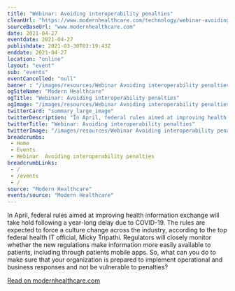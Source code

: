 ```yaml
--- 
title: "Webinar: Avoiding interoperability penalties"
cleanUrl: "https://www.modernhealthcare.com/technology/webinar-avoiding-interoperability-penalties"
sourceBaseUrl: "www.modernhealthcare.com"
date: 2021-04-27
eventdate: 2021-04-27
publishdate: 2021-03-30T03:19:43Z
enddate: 2021-04-27
location: "online"
layout: "event"
sub: "events"
eventCancelled: "null"
banner : "/images/resources/Webinar Avoiding interoperability penalties.png"
ogSiteName: "Modern Healthcare"
ogTitle: "Webinar: Avoiding interoperability penalties"
ogImage: "/images/resources/Webinar Avoiding interoperability penalties.png"
twitterCard: "summary_large_image"
twitterDescription: "In April, federal rules aimed at improving health information exchange will take hold following a year-long delay due to COVID-19. The rules are expected to force a culture change across the industry, according to the top federal health IT official, Micky Tripathi. Regulators will closely monitor whether the new regulations make information more easily available to patients, including through patients mobile apps. So, what can you do to make sure that your organization is prepared to implement operational and business responses and not be vulnerable to penalties?"
twitterTitle: "Webinar: Avoiding interoperability penalties"
twitterImage: "/images/resources/Webinar Avoiding interoperability penalties.png"
breadcrumbs:
 - Home
 - Events
 - Webinar  Avoiding interoperability penalties
breadcrumbLinks:
 - / 
 - /events
 - / 
source: "Modern Healthcare"
events/source: "Modern Healthcare"
---
```

In April, federal rules aimed at improving health information exchange will take hold following a year-long delay due to COVID-19. The rules are expected to force a culture change across the industry, according to the top federal health IT official, Micky Tripathi. Regulators will closely monitor whether the new regulations make information more easily available to patients, including through patients mobile apps. So, what can you do to make sure that your organization is prepared to implement operational and business responses and not be vulnerable to penalties?  
  
[Read on modernhealthcare.com](https://www.modernhealthcare.com/technology/webinar-avoiding-interoperability-penalties)
